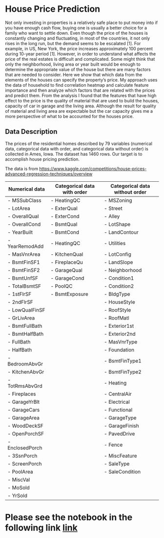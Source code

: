 # House Price Prediction
Not only investing in properties is a relatively safe place to put money into if you have enough cash flow, buying one is usually a better choice for a family who want to settle down. Even though the price of the houses is constantly changing and fluctuating, in most of the countries, it not only rises in the long run, but the demand seems to be escalated [1]. For example, in US, New York, the price increases approximately 100 percent during 10-year period [1]. However, in order to understand what affects the price of the real estates is difficult and complicated. Some might think that only the neighborhood, living area or year built would be enough to determine the appropriate value of the house but there are many factors that are needed to consider. Here we show that which data from the elements of the houses can specify the property’s price. My approach uses the data of household to find correlation heatmap and calculate feature importance and then analyze which factors that are related with the prices and predict them. From the analysis I found that the features that have high effect to the price is the quality of material that are used to build the houses, capacity of car in garage and the living area. Although the result for quality of material and living area are expectable but the car capacity gives me a more perspective of what to be accounted for the houses price.

## Data Description
The prices of the residential homes described by 79 variables (numerical data, categorical data with order, and categorical data without order) is collected in Ames, Iowa. The dataset has 1460 rows. Our target is to accomplish house pricing prediction.

The data is from https://www.kaggle.com/competitions/house-prices-advanced-regression-techniques/overview

| Numerical data  | Categorical data with order | Categorical data without order |
| ------------- | ------------- |  ------------- |
| - MSSubClass | - HeatingQC  | - MSZoning |
| - LotArea | - ExterQual | - Street |
| - OverallQual | - ExterCond | - Alley |
| - OverallCond | - BsmtQual | - LotShape |
| - YearBuilt | - BsmtCond | - LandContour |
| - YearRemodAdd | - HeatingQC | - Utilities |
| - MasVnrArea | - KitchenQual | - LotConfig |
| - BsmtFinSF1 | - FireplaceQu | - LandSlope |
| - BsmtFinSF2 | - GarageQual | - Neighborhood |
| - BsmtUnfSF | - GarageCond | - Condition1 |
| - TotalBsmtSF | - PoolQC | - Condition2 |
| - 1stFlrSF | - BsmtExposure | - BldgType |
| - 2ndFlrSF | | - HouseStyle |
| - LowQualFinSF | | - RoofStyle |
| - GrLivArea | | - RoofMatl |
| - BsmtFullBath | | - Exterior1st |
| - BsmtHalfBath | | - Exterior2nd |
| - FullBath | | - MasVnrType |
| - HalfBath | | - Foundation |
| - BedroomAbvGr | | - BsmtFinType1 |
| - KitchenAbvGr | | - BsmtFinType2 |
| - TotRmsAbvGrd | | - Heating |
| - Fireplaces | | - CentralAir |
| - GarageYrBlt | | - Electrical |
| - GarageCars | | - Functional |
| - GarageArea | | - GarageType |
| - WoodDeckSF | | - GarageFinish |
| - OpenPorchSF | | - PavedDrive |
| - EnclosedPorch | | - Fence |
| - 3SsnPorch | | - MiscFeature |
| - ScreenPorch | | - SaleType |
| - PoolArea | | - SaleCondition |
| - MiscVal | | |
| - MoSold | | |
| - YrSold | | |

# Please see the notebook in the following link [link](../psm_final-2022_KritkornSupyen_202205151824.ipynb)
